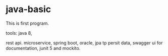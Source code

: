 # java-basic

This is first program.

tools: java 8, 

rest api.
microservice,
spring boot,
oracle,
jpa tp persit data,
swagger ui for documentation,
junit 5 and mockito.
